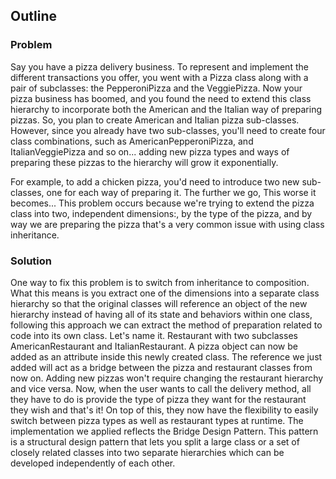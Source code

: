 ## Outline

### Problem

Say you have a pizza delivery business.  To represent and implement the different transactions you offer, you went with a Pizza class along with a pair of subclasses: the PepperoniPizza and the VeggiePizza.  Now your pizza business has boomed, and you found the need to extend this class hierarchy to incorporate both the American and the Italian way of preparing pizzas.  So, you plan to create American and Italian pizza sub-classes. However, since you already have two sub-classes, you'll need to create four class combinations, such as AmericanPepperoniPizza, and ItalianVeggiePizza and so on... adding new pizza types and ways of preparing these pizzas to the hierarchy will grow it exponentially.

For example, to add a chicken pizza, you'd need to introduce two new sub-classes, one for each way of preparing it. The further we go, This worse it becomes... This problem occurs because we're trying to extend the pizza class into two, independent dimensions:, by the type of the pizza, and by way we are preparing the pizza that's a very common issue with using class inheritance.

### Solution

One way to fix this problem is to switch from inheritance to composition. What this means is you extract one of the dimensions into a separate class hierarchy so that the original classes will reference an object of the new hierarchy instead of having all of its state and behaviors within one class, following this approach we can extract the method of preparation related to code into its own class. Let's name it. Restaurant with two subclasses AmericanRestaurant and ItalianRestaurant.  A pizza object can now be added as an attribute inside this newly created class. The reference we just added will act as a bridge between the pizza and restaurant classes from now on. Adding new pizzas won't require changing the restaurant hierarchy and vice versa.  Now, when the user wants to call the delivery method, all they have to do is provide the type of pizza they want for the restaurant they wish and that's it! On top of this, they now have the flexibility to easily switch between pizza types as well as restaurant types at runtime.  The implementation we applied reflects the Bridge Design Pattern.  This pattern is a structural design pattern that lets you split a large class or a set of closely related classes into two separate hierarchies which can be developed independently of each other.

